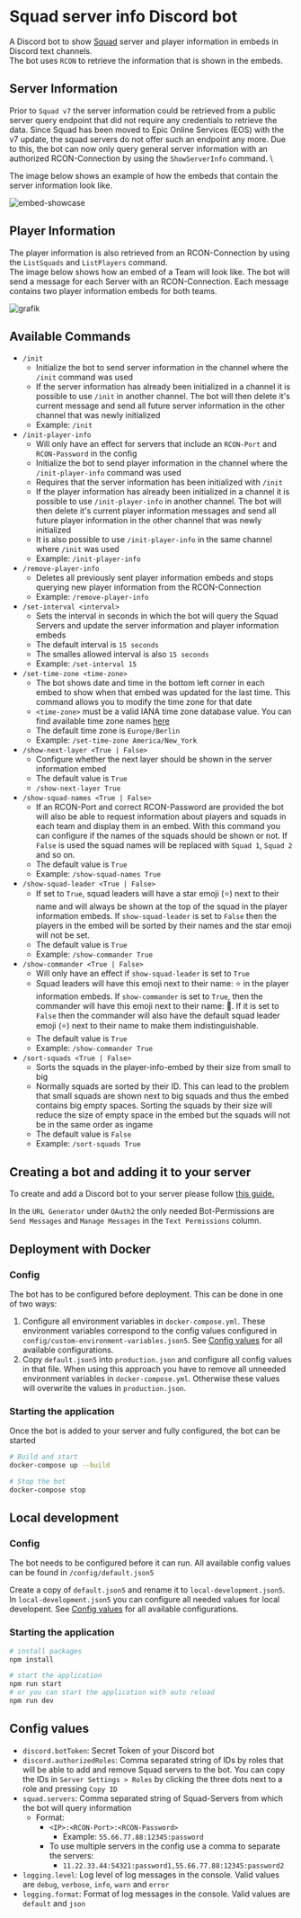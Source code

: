 # Squad server info Discord bot

A Discord bot to show [Squad](https://joinsquad.com/) server and player information in embeds in Discord text channels. \
The bot uses `RCON` to retrieve the information that is shown in the embeds.

## Server Information

Prior to `Squad v7` the server information could be retrieved from a public server query endpoint that did not require any credentials to retrieve the data.
Since Squad has been moved to Epic Online Services (EOS) with the v7 update, the squad servers do not offer such an endpoint any more.
Due to this, the bot can now only query general server information with an authorized RCON-Connection by using the `ShowServerInfo` command. \

The image below shows an example of how the embeds that contain the server information look like.

![embed-showcase](https://github.com/WeLoveSquad/squad-server-info-discord-bot/assets/24782633/01f69880-8a05-413b-885d-694983b7a676)


## Player Information

The player information is also retrieved from an RCON-Connection by using the `ListSquads` and `ListPlayers` command. \
The image below shows how an embed of a Team will look like. The bot will send a message for each Server with an RCON-Connection. Each message contains two player information embeds for both teams.

![grafik](https://user-images.githubusercontent.com/24782633/218317356-894acdc2-51c3-4141-932d-1e1cebf42e94.png)

## Available Commands

- `/init`
  - Initialize the bot to send server information in the channel where the `/init` command was used
  - If the server information has already been initialized in a channel it is possible to use `/init` in another channel. The bot will then delete it's current message and send all future server information in the other channel that was newly initialized
  - Example: `/init`
- `/init-player-info`
  - Will only have an effect for servers that include an `RCON-Port` and `RCON-Password` in the config
  - Initialize the bot to send player information in the channel where the `/init-player-info` command was used
  - Requires that the server information has been initialized with `/init`
  - If the player information has already been initialized in a channel it is possible to use `/init-player-info` in another channel. The bot will then delete it's current player information messages and send all future player information in the other channel that was newly initialized
  - It is also possible to use `/init-player-info` in the same channel where `/init` was used
  - Example: `/init-player-info`
- `/remove-player-info`
  - Deletes all previously sent player information embeds and stops querying new player information from the RCON-Connection
  - Example: `/remove-player-info`
- `/set-interval <interval>`
  - Sets the interval in seconds in which the bot will query the Squad Servers and update the server information and player information embeds
  - The default interval is `15 seconds`
  - The smalles allowed interval is also `15 seconds`
  - Example: `/set-interval 15`
- `/set-time-zone <time-zone>`
  - The bot shows date and time in the bottom left corner in each embed to show when that embed was updated for the last time. This command allows you to modify the time zone for that date
  - `<time-zone>` must be a valid IANA time zone database value. You can find available time zone names [here](https://en.wikipedia.org/wiki/List_of_tz_database_time_zones)
  - The default time zone is `Europe/Berlin`
  - Example: `/set-time-zone America/New_York`
- `/show-next-layer <True | False>`
  - Configure whether the next layer should be shown in the server information embed
  - The default value is `True`
  - `/show-next-layer True`
- `/show-squad-names <True | False>`
  - If an RCON-Port and correct RCON-Password are provided the bot will also be able to request information about players and squads in each team and display them in an embed. With this command you can configure if the names of the squads should be shown or not. If `False` is used the squad names will be replaced with `Squad 1`, `Squad 2` and so on.
  -  The default value is `True`
  - Example: `/show-squad-names True`
- `/show-squad-leader <True | False>`
  - If set to `True`, squad leaders will have a star emoji (⭐) next to their name and will always be shown at the top of the squad in the player information embeds. If `show-squad-leader` is set to `False` then the players in the embed will be sorted by their names and the star emoji will not be set.
  - The default value is `True`
  - Example: `/show-commander True`
- `/show-commander <True | False>`
  - Will only have an effect if `show-squad-leader` is set to `True`
  - Squad leaders will have this emoji next to their name: ⭐ in the player information embeds. If `show-commander` is set to `True`, then the commander will have this emoji next to their name: 🌟. If it is set to `False` then the commander will also have the default squad leader emoji (⭐) next to their name to make them indistinguishable.
  - The default value is `True`
  - Example: `/show-commander True`
- `/sort-squads <True | False>`
  - Sorts the squads in the player-info-embed by their size from small to big
  - Normally squads are sorted by their ID. This can lead to the problem that small squads are shown next to big squads and thus the embed contains big empty spaces. Sorting the squads by their size will reduce the size of empty space in the embed but the squads will not be in the same order as ingame
  - The default value is `False`
  - Example: `/sort-squads True`

## Creating a bot and adding it to your server

To create and add a Discord bot to your server please follow [this guide.](https://discordjs.guide/preparations/adding-your-bot-to-servers.html#bot-invite-links)

In the `URL Generator` under `OAuth2` the only needed Bot-Permissions are `Send Messages` and `Manage Messages` in the `Text Permissions` column.

## Deployment with Docker
### Config

The bot has to be configured before deployment.
This can be done in one of two ways:

1. Configure all environment variables in `docker-compose.yml`. These environment variables correspond to the config values configured in `config/custom-environment-variables.json5`. See [Config values](#config-values) for all available configurations.
2. Copy `default.json5` into `production.json` and configure all config values in that file. When using this approach you have to remove all unneeded environment variables in `docker-compose.yml`. Otherwise these values will overwrite the values in `production.json`.

### Starting the application
Once the bot is added to your server and fully configured, the bot can be started
```bash
# Build and start
docker-compose up --build

# Stop the bot
docker-compose stop
```

## Local development
### Config

The bot needs to be configured before it can run.
All available config values can be found in `/config/default.json5`

Create a copy of `default.json5` and rename it to `local-development.json5`.
In `local-development.json5` you can configure all needed values for local developent. See [Config values](#config-values) for all available configurations.

### Starting the application
```bash
# install packages
npm install

# start the application
npm run start
# or you can start the application with auto reload
npm run dev
```

## Config values
- `discord.botToken`: Secret Token of your Discord bot
- `discord.authorizedRoles`: Comma separated string of IDs by roles that will be able to add and remove Squad servers to the bot. You can copy the IDs in `Server Settings > Roles` by clicking the three dots next to a role and pressing `Copy ID`
- `squad.servers`: Comma separated string of Squad-Servers from which the bot will query information
  - Format:
    - `<IP>:<RCON-Port>:<RCON-Password>`
      - Example: `55.66.77.88:12345:password`
    - To use multiple servers in the config use a comma to separate the servers:
      - `11.22.33.44:54321:password1,55.66.77.88:12345:password2`
- `logging.level`: Log level of log messages in the console. Valid values are `debug`, `verbose`, `info`, `warn` and `error`
- `logging.format`: Format of log messages in the console. Valid values are `default` and `json`
